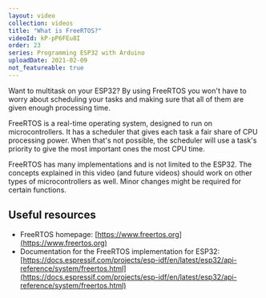 ```yaml
---
layout: video
collection: videos
title: "What is FreeRTOS?"
videoId: kP-pP6FEu8I
order: 23
series: Programming ESP32 with Arduino
uploadDate: 2021-02-09
not_featureable: true
---
```


Want to multitask on your ESP32? By using FreeRTOS you won't have to worry about scheduling your tasks and making sure that all of them are given enough processing time.

FreeRTOS is a real-time operating system, designed to run on microcontrollers. It has a scheduler that gives each task a fair share of CPU processing power. When that's not possible, the scheduler will use a task's priority to give the most important ones the most CPU time.

FreeRTOS has many implementations and is not limited to the ESP32. The concepts explained in this video (and future videos) should work on other types of microcontrollers as well. Minor changes might be required for certain functions.

## Useful resources

* FreeRTOS homepage: [https://www.freertos.org](https://www.freertos.org)
* Documentation for the FreeRTOS implementation for ESP32: [https://docs.espressif.com/projects/esp-idf/en/latest/esp32/api-reference/system/freertos.html](https://docs.espressif.com/projects/esp-idf/en/latest/esp32/api-reference/system/freertos.html)

